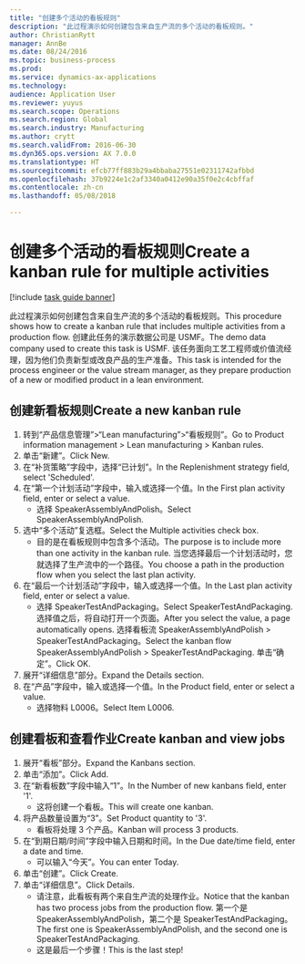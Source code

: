 ```yaml
--- 
title: "创建多个活动的看板规则"
description: "此过程演示如何创建包含来自生产流的多个活动的看板规则。"
author: ChristianRytt
manager: AnnBe
ms.date: 08/24/2016
ms.topic: business-process
ms.prod: 
ms.service: dynamics-ax-applications
ms.technology: 
audience: Application User
ms.reviewer: yuyus
ms.search.scope: Operations
ms.search.region: Global
ms.search.industry: Manufacturing
ms.author: crytt
ms.search.validFrom: 2016-06-30
ms.dyn365.ops.version: AX 7.0.0
ms.translationtype: HT
ms.sourcegitcommit: efcb77ff883b29a4bbaba27551e02311742afbbd
ms.openlocfilehash: 37b9224e1c2af3340a0412e90a35f0e2c4cbffaf
ms.contentlocale: zh-cn
ms.lasthandoff: 05/08/2018

---
```

# <a name="create-a-kanban-rule-for-multiple-activities"></a><span data-ttu-id="e9292-103">创建多个活动的看板规则</span><span class="sxs-lookup"><span data-stu-id="e9292-103">Create a kanban rule for multiple activities</span></span>

[!include [task guide banner](../../includes/task-guide-banner.md)]

<span data-ttu-id="e9292-104">此过程演示如何创建包含来自生产流的多个活动的看板规则。</span><span class="sxs-lookup"><span data-stu-id="e9292-104">This procedure shows how to create a kanban rule that includes multiple activities from a production flow.</span></span> <span data-ttu-id="e9292-105">创建此任务的演示数据公司是 USMF。</span><span class="sxs-lookup"><span data-stu-id="e9292-105">The demo data company used to create this task is USMF.</span></span> <span data-ttu-id="e9292-106">该任务面向工艺工程师或价值流经理，因为他们负责新型或改良产品的生产准备。</span><span class="sxs-lookup"><span data-stu-id="e9292-106">This task is intended for the process engineer or the value stream manager, as they prepare production of a new or modified product in a lean environment.</span></span>


## <a name="create-a-new-kanban-rule"></a><span data-ttu-id="e9292-107">创建新看板规则</span><span class="sxs-lookup"><span data-stu-id="e9292-107">Create a new kanban rule</span></span>
1. <span data-ttu-id="e9292-108">转到“产品信息管理”>“Lean manufacturing”>“看板规则”。</span><span class="sxs-lookup"><span data-stu-id="e9292-108">Go to Product information management > Lean manufacturing > Kanban rules.</span></span>
2. <span data-ttu-id="e9292-109">单击“新建”。</span><span class="sxs-lookup"><span data-stu-id="e9292-109">Click New.</span></span>
3. <span data-ttu-id="e9292-110">在“补货策略”字段中，选择“已计划”。</span><span class="sxs-lookup"><span data-stu-id="e9292-110">In the Replenishment strategy field, select 'Scheduled'.</span></span>
4. <span data-ttu-id="e9292-111">在“第一个计划活动”字段中，输入或选择一个值。</span><span class="sxs-lookup"><span data-stu-id="e9292-111">In the First plan activity field, enter or select a value.</span></span>
    * <span data-ttu-id="e9292-112">选择 SpeakerAssemblyAndPolish。</span><span class="sxs-lookup"><span data-stu-id="e9292-112">Select SpeakerAssemblyAndPolish.</span></span>  
5. <span data-ttu-id="e9292-113">选中“多个活动”复选框。</span><span class="sxs-lookup"><span data-stu-id="e9292-113">Select the Multiple activities check box.</span></span>
    * <span data-ttu-id="e9292-114">目的是在看板规则中包含多个活动。</span><span class="sxs-lookup"><span data-stu-id="e9292-114">The purpose is to include more than one activity in the kanban rule.</span></span> <span data-ttu-id="e9292-115">当您选择最后一个计划活动时，您就选择了生产流中的一个路径。</span><span class="sxs-lookup"><span data-stu-id="e9292-115">You choose a path in the production flow when you select the last plan activity.</span></span>  
6. <span data-ttu-id="e9292-116">在“最后一个计划活动”字段中，输入或选择一个值。</span><span class="sxs-lookup"><span data-stu-id="e9292-116">In the Last plan activity field, enter or select a value.</span></span>
    * <span data-ttu-id="e9292-117">选择 SpeakerTestAndPackaging。</span><span class="sxs-lookup"><span data-stu-id="e9292-117">Select SpeakerTestAndPackaging.</span></span> <span data-ttu-id="e9292-118">选择值之后，将自动打开一个页面。</span><span class="sxs-lookup"><span data-stu-id="e9292-118">After you select the value, a page automatically opens.</span></span> <span data-ttu-id="e9292-119">选择看板流 SpeakerAssemblyAndPolish > SpeakerTestAndPackaging。</span><span class="sxs-lookup"><span data-stu-id="e9292-119">Select the kanban flow SpeakerAssemblyAndPolish > SpeakerTestAndPackaging.</span></span> <span data-ttu-id="e9292-120">单击“确定”。</span><span class="sxs-lookup"><span data-stu-id="e9292-120">Click OK.</span></span>  
7. <span data-ttu-id="e9292-121">展开“详细信息”部分。</span><span class="sxs-lookup"><span data-stu-id="e9292-121">Expand the Details section.</span></span>
8. <span data-ttu-id="e9292-122">在“产品”字段中，输入或选择一个值。</span><span class="sxs-lookup"><span data-stu-id="e9292-122">In the Product field, enter or select a value.</span></span>
    * <span data-ttu-id="e9292-123">选择物料 L0006。</span><span class="sxs-lookup"><span data-stu-id="e9292-123">Select Item L0006.</span></span>  

## <a name="create-kanban-and-view-jobs"></a><span data-ttu-id="e9292-124">创建看板和查看作业</span><span class="sxs-lookup"><span data-stu-id="e9292-124">Create kanban and view jobs</span></span>
1. <span data-ttu-id="e9292-125">展开“看板”部分。</span><span class="sxs-lookup"><span data-stu-id="e9292-125">Expand the Kanbans section.</span></span>
2. <span data-ttu-id="e9292-126">单击“添加”。</span><span class="sxs-lookup"><span data-stu-id="e9292-126">Click Add.</span></span>
3. <span data-ttu-id="e9292-127">在“新看板数”字段中输入“1”。</span><span class="sxs-lookup"><span data-stu-id="e9292-127">In the Number of new kanbans field, enter '1'.</span></span>
    * <span data-ttu-id="e9292-128">这将创建一个看板。</span><span class="sxs-lookup"><span data-stu-id="e9292-128">This will create one kanban.</span></span>  
4. <span data-ttu-id="e9292-129">将产品数量设置为“3”。</span><span class="sxs-lookup"><span data-stu-id="e9292-129">Set Product quantity to '3'.</span></span>
    * <span data-ttu-id="e9292-130">看板将处理 3 个产品。</span><span class="sxs-lookup"><span data-stu-id="e9292-130">Kanban will process 3 products.</span></span>  
5. <span data-ttu-id="e9292-131">在“到期日期/时间”字段中输入日期和时间。</span><span class="sxs-lookup"><span data-stu-id="e9292-131">In the Due date/time field, enter a date and time.</span></span>
    * <span data-ttu-id="e9292-132">可以输入“今天”。</span><span class="sxs-lookup"><span data-stu-id="e9292-132">You can enter Today.</span></span>  
6. <span data-ttu-id="e9292-133">单击“创建”。</span><span class="sxs-lookup"><span data-stu-id="e9292-133">Click Create.</span></span>
7. <span data-ttu-id="e9292-134">单击“详细信息”。</span><span class="sxs-lookup"><span data-stu-id="e9292-134">Click Details.</span></span>
    * <span data-ttu-id="e9292-135">请注意，此看板有两个来自生产流的处理作业。</span><span class="sxs-lookup"><span data-stu-id="e9292-135">Notice that the kanban has two process jobs from the production flow.</span></span> <span data-ttu-id="e9292-136">第一个是 SpeakerAssemblyAndPolish，第二个是 SpeakerTestAndPackaging。</span><span class="sxs-lookup"><span data-stu-id="e9292-136">The first one is SpeakerAssemblyAndPolish, and the second one is SpeakerTestAndPackaging.</span></span>  
    * <span data-ttu-id="e9292-137">这是最后一个步骤！</span><span class="sxs-lookup"><span data-stu-id="e9292-137">This is the last step!</span></span>  


